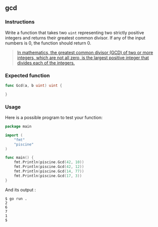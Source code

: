 ## gcd

### Instructions

Write a function that takes two `uint` representing two strictly positive integers and returns their greatest common divisor.
If any of the input numbers is 0, the function should return 0.

> [In mathematics, the greatest common divisor (GCD) of two or more integers, which are not all zero, is the largest positive integer that divides each of the integers.](https://en.wikipedia.org/wiki/Greatest_common_divisor)

### Expected function

```go
func Gcd(a, b uint) uint {

}
```

### Usage

Here is a possible program to test your function:

```go
package main

import (
	"fmt"
	"piscine"
)

func main() {
	fmt.Println(piscine.Gcd(42, 10))
	fmt.Println(piscine.Gcd(42, 12))
	fmt.Println(piscine.Gcd(14, 77))
	fmt.Println(piscine.Gcd(17, 3))
}
```

And its output :

```console
$ go run .
2
6
7
1
$
```
